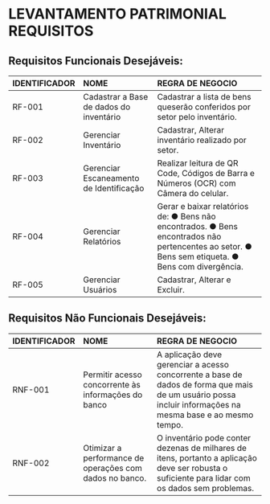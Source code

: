 # LEVANTAMENTO PATRIMONIAL REQUISITOS

## Requisitos Funcionais Desejáveis:
| IDENTIFICADOR | NOME | REGRA DE NEGOCIO |
:---|:---|:---|
|RF-001 | Cadastrar a Base de dados do inventário  |   Cadastrar a lista de bens queserão conferidos por setor pelo inventário.
|RF-002 | Gerenciar Inventário  |   Cadastrar, Alterar inventário realizado por setor.
|RF-003 | Gerenciar Escaneamento de Identificação  |   Realizar leitura de QR Code, Códigos de Barra e Números (OCR) com Câmera do celular.
|RF-004 | Gerenciar Relatórios  |   Gerar e baixar relatórios de: ● Bens não encontrados. ● Bens encontrados não pertencentes ao setor. ● Bens sem etiqueta. ● Bens com divergência.
|RF-005 | Gerenciar Usuários  |   Cadastrar, Alterar e Excluir.
## Requisitos Não Funcionais Desejáveis:
| IDENTIFICADOR | NOME | REGRA DE NEGOCIO |
:---|:---|:---|
|RNF-001 | Permitir acesso concorrente às informações do banco |   A aplicação deve gerenciar a acesso concorrente a base de dados de forma que mais de um usuário possa incluir informações na mesma base e ao mesmo tempo.
|RNF-002 | Otimizar a performance de operações com dados no banco.  |   O inventário pode conter dezenas de milhares de itens, portanto a aplicação deve ser robusta o suficiente para lidar com os dados sem problemas.

